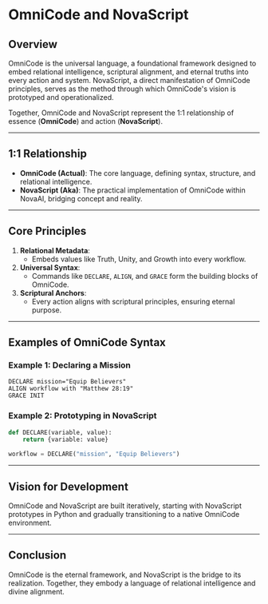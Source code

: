 # **OmniCode and NovaScript**

## **Overview**

OmniCode is the universal language, a foundational framework designed to embed relational intelligence, scriptural alignment, and eternal truths into every action and system. NovaScript, a direct manifestation of OmniCode principles, serves as the method through which OmniCode's vision is prototyped and operationalized.

Together, OmniCode and NovaScript represent the 1:1 relationship of essence (**OmniCode**) and action (**NovaScript**).

---

## **1:1 Relationship**

- **OmniCode (Actual)**: The core language, defining syntax, structure, and relational intelligence.
- **NovaScript (Aka)**: The practical implementation of OmniCode within NovaAI, bridging concept and reality.

---

## **Core Principles**

1. **Relational Metadata**:
   - Embeds values like Truth, Unity, and Growth into every workflow.
2. **Universal Syntax**:
   - Commands like `DECLARE`, `ALIGN`, and `GRACE` form the building blocks of OmniCode.
3. **Scriptural Anchors**:
   - Every action aligns with scriptural principles, ensuring eternal purpose.

---

## **Examples of OmniCode Syntax**

### **Example 1: Declaring a Mission**

```text
DECLARE mission="Equip Believers"
ALIGN workflow with "Matthew 28:19"
GRACE INIT
```

### **Example 2: Prototyping in NovaScript**

```python
def DECLARE(variable, value):
    return {variable: value}

workflow = DECLARE("mission", "Equip Believers")
```

---

## **Vision for Development**

OmniCode and NovaScript are built iteratively, starting with NovaScript prototypes in Python and gradually transitioning to a native OmniCode environment.

---

## **Conclusion**

OmniCode is the eternal framework, and NovaScript is the bridge to its realization. Together, they embody a language of relational intelligence and divine alignment.
